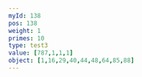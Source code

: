 ```yaml
---
myId: 138
pos: 138
weight: 1
primes: 10
type: test3
value: [787,1,1,1]
object: [1,16,29,40,44,48,64,85,88]
---
```


